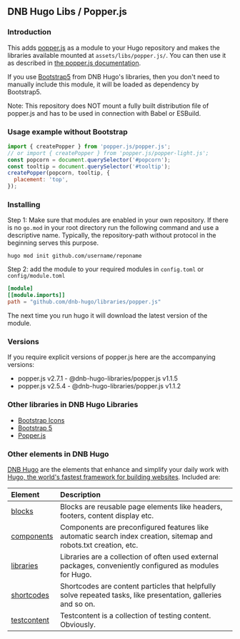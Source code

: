 ## DNB Hugo Libs / Popper.js

### Introduction

This adds [popper.js](https://github.com/popperjs/popper-core) as a module to your Hugo repository and makes the libraries available mounted at `assets/libs/popper.js/`. You can then use it as described in [the popper.js documentation](https://popper.js.org/).

If you use [Bootstrap5](https://github.com/dnb-hugo/libraries/tree/main/bootstrap5) from DNB Hugo's libraries, then you don't need to manually include this module, it will be loaded as dependency by Bootstrap5.

Note: This repository does NOT mount a fully built distribution file of popper.js and has to be used in connection with Babel or ESBuild.

### Usage example without Bootstrap

```javascript
import { createPopper } from 'popper.js/popper.js';
// or import { createPopper } from 'popper.js/popper-light.js';
const popcorn = document.querySelector('#popcorn');
const tooltip = document.querySelector('#tooltip');
createPopper(popcorn, tooltip, {
  placement: 'top',
});
```

### Installing

Step 1: Make sure that modules are enabled in your own repository. If there is no `go.mod` in your root directory run the following command and use a descriptive name. Typically, the repository-path without protocol in the beginning serves this purpose.

```shell script
hugo mod init github.com/username/reponame
```

Step 2: add the module to your required modules in `config.toml` or `config/module.toml`

```toml
[module]
[[module.imports]]
path = "github.com/dnb-hugo/libraries/popper.js"
```

The next time you run hugo it will download the latest version of the module.

### Versions

If you require explicit versions of popper.js here are the accompanying versions:

- popper.js v2.7.1 - @dnb-hugo-libraries/popper.js v1.1.5
- popper.js v2.5.4 - @dnb-hugo-libraries/popper.js v1.1.2

### Other libraries in DNB Hugo Libraries

- [Bootstrap Icons](https://github.com/dnb-hugo/libraries/tree/main/bootstrap-icons)
- [Bootstrap 5](https://github.com/dnb-hugo/libraries/tree/main/bootstrap5)
- [Popper.js](https://github.com/dnb-hugo/libraries/tree/main/popper.js)

### Other elements in DNB Hugo

[DNB Hugo](https://github.com/dnb-hugo) are the elements that enhance and simplify your daily work with [Hugo, the world's fastest framework for building websites](https://gohugo.io/). Included are:

| Element | Description |
| :--- | :--- |
| [blocks](https://github.com/dnb-hugo/blocks) | Blocks are reusable page elements like headers, footers, content display etc.|
| [components](https://github.com/dnb-hugo/components) | Components are preconfigured features like automatic search index creation, sitemap and robots.txt creation, etc. |
| [libraries](https://github.com/dnb-hugo/libraries) | Libraries are a collection of often used external packages, conveniently configured as modules for Hugo. |
| [shortcodes](https://github.com/dnb-hugo/shortcodes) | Shortcodes are content particles that helpfully solve repeated tasks, like presentation, galleries and so on. |
| [testcontent](https://github.com/dnb-hugo/testcontent) | Testcontent is a collection of testing content. Obviously. |
